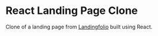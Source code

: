 # React Landing Page Clone

Clone of a landing page from [Landingfolio](https://www.landingfolio.com/)
built using React.
